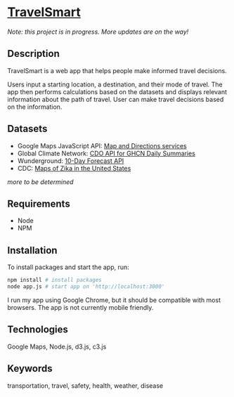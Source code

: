 # [TravelSmart](http://ironhack-danzheng.herokuapp.com)

_Note: this project is in progress. More updates are on the way!_

## Description

TravelSmart is a web app that helps people make informed travel decisions.

Users input a starting location, a destination, and their mode of travel. The app then performs calculations based on the datasets and displays relevant information about the path of travel. User can make travel decisions based on the information.

## Datasets

- Google Maps JavaScript API: [Map and Directions services](https://developers.google.com/maps/documentation/javascript/3.exp/reference)
- Global Climate Network: [CDO API for GHCN Daily Summaries](http://www.ncdc.noaa.gov/cdo-web/webservices/v2)
- Wunderground: [10-Day Forecast API](https://www.wunderground.com/weather/api/)
- CDC: [Maps of Zika in the United States](https://www.cdc.gov/zika/intheus/maps-zika-us.html)

_more to be determined_

## Requirements

- Node
- NPM

## Installation

To install packages and start the app, run:

```bash
npm install # install packages
node app.js # start app on 'http://localhost:3000'
```

I run my app using Google Chrome, but it should be compatible with most browsers. The app is not currently mobile friendly.

## Technologies

Google Maps, Node.js, d3.js, c3.js

## Keywords

transportation, travel, safety, health, weather, disease
